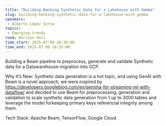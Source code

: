 ```yaml
---
title: "Building Banking Synthetic Data for a Lakehouse with Gemma"
slug: building-banking-synthetic-data-for-a-lakehouse-with-gemma
speakers:
 - Alberto López Serna
topics:
 - Emerging trends
room: Horizon Hall
time_start: 2025-07-09 10:30:00
time_end: 2025-07-09 10:55:00
---
```


Building a Beam pipeline to preprocess, generate and validate Synthetic data for a Datawarehouse migration into GCP.

Why It’s New: Synthetic data generation is a hot topic, and using GenAI with Beam is a novel approach, we were inspired by https://developers.googleblog.com/en/gemma-for-streaming-ml-with-dataflow/ and decided to use Beam for preprocessing, generation and validation to scale synthetic data generation from 1 up to 3000 tables and leverage the model forkeeping primary keys referencial integrity among them.

Tech Stack: Apache Beam, TensorFlow, Google Cloud.